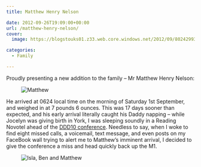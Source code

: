 ```yaml
---
title: Matthew Henry Nelson

date: 2012-09-26T19:09:00+00:00
url: /matthew-henry-nelson/
cover: 
  image: https://blogstouks01.z33.web.core.windows.net/2012/09/8024299362_317f27a60d_o-1.jpg

categories:
  - Family

---
```

Proudly presenting a new addition to the family &#8211; Mr Matthew Henry Nelson:

<div class="wp-block-image">
  <figure class="aligncenter"><img decoding="async" src="https://blogstouks01.z33.web.core.windows.net/2023/08/8024299362_317f27a60d_o.jpg" alt="Matthew" /></figure>
</div>

He arrived at 0624 local time on the morning of Saturday 1st September, and weighed in at 7 pounds 6 ounces. This was 17 days sooner than expected, and his early arrival literally caught his Daddy napping &#8211; while Jocelyn was giving birth in York, I was sleeping soundly in a Reading Novotel ahead of the [DDD10 conference][1]. Needless to say, when I woke to find eight missed calls, a voicemail, text message, and even posts on my FaceBook wall trying to alert me to Matthew’s imminent arrival, I decided to give the conference a miss and head quickly back up the M1.

<div class="wp-block-image">
  <figure class="aligncenter"><img decoding="async" src="https://blogstouks01.z33.web.core.windows.net/2023/08/8024253149_a6e8f8da6d_o.jpg" alt="Isla, Ben and Matthew" /></figure>
</div>

 [1]: http://developerdeveloperdeveloper.com/ddd10/